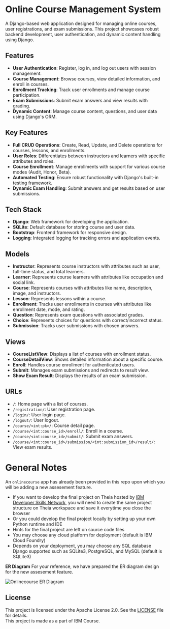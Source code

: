 # Online Course Management System

A Django-based web application designed for managing online courses, user registrations, and exam submissions. This project showcases robust backend development, user authentication, and dynamic content handling using Django.

## Features

- **User Authentication**: Register, log in, and log out users with session management.
- **Course Management**: Browse courses, view detailed information, and enroll in courses.
- **Enrollment Tracking**: Track user enrollments and manage course participation.
- **Exam Submissions**: Submit exam answers and view results with grading.
- **Dynamic Content**: Manage course content, questions, and user data using Django's ORM.

## Key Features

- **Full CRUD Operations**: Create, Read, Update, and Delete operations for courses, lessons, and enrollments.
- **User Roles**: Differentiates between instructors and learners with specific attributes and roles.
- **Course Enrollment**: Manage enrollments with support for various course modes (Audit, Honor, Beta).
- **Automated Testing**: Ensure robust functionality with Django's built-in testing framework.
- **Dynamic Exam Handling**: Submit answers and get results based on user submissions.

## Tech Stack

- **Django**: Web framework for developing the application.
- **SQLite**: Default database for storing course and user data.
- **Bootstrap**: Frontend framework for responsive design.
- **Logging**: Integrated logging for tracking errors and application events.

## Models

- **Instructor**: Represents course instructors with attributes such as user, full-time status, and total learners.
- **Learner**: Represents course learners with attributes like occupation and social link.
- **Course**: Represents courses with attributes like name, description, image, and instructors.
- **Lesson**: Represents lessons within a course.
- **Enrollment**: Tracks user enrollments in courses with attributes like enrollment date, mode, and rating.
- **Question**: Represents exam questions with associated grades.
- **Choice**: Represents choices for questions with correct/incorrect status.
- **Submission**: Tracks user submissions with chosen answers.

## Views

- **CourseListView**: Displays a list of courses with enrollment status.
- **CourseDetailView**: Shows detailed information about a specific course.
- **Enroll**: Handles course enrollment for authenticated users.
- **Submit**: Manages exam submissions and redirects to result view.
- **Show Exam Result**: Displays the results of an exam submission.

## URLs

- `/`: Home page with a list of courses.
- `/registration/`: User registration page.
- `/login/`: User login page.
- `/logout/`: User logout.
- `/course/<int:pk>/`: Course detail page.
- `/course/<int:course_id>/enroll/`: Enroll in a course.
- `/course/<int:course_id>/submit/`: Submit exam answers.
- `/course/<int:course_id>/submission/<int:submission_id>/result/`: View exam results.


# **General Notes**

An `onlinecourse` app has already been provided in this repo upon which you will be adding a new assesement feature.

- If you want to develop the final project on Theia hosted by [IBM Developer Skills Network](https://labs.cognitiveclass.ai/), you will need to create the same project structure on Theia workspace and save it everytime you close the browser
- Or you could develop the final project locally by setting up your own Python runtime and IDE
- Hints for the final project are left on source code files
- You may choose any cloud platform for deployment (default is IBM Cloud Foundry)
- Depends on your deployment, you may choose any SQL database Django supported such as SQLite3, PostgreSQL, and MySQL (default is SQLite3)

**ER Diagram**
For your reference, we have prepared the ER diagram design for the new assesement feature.

![Onlinecourse ER Diagram](https://github.com/ibm-developer-skills-network/final-cloud-app-with-database/blob/master/static/media/course_images/onlinecourse_app_er.png)


## License
This project is licensed under the Apache License 2.0. See the [LICENSE](LICENSE) file for details. <br>
This project is made as a part of IBM Course.

